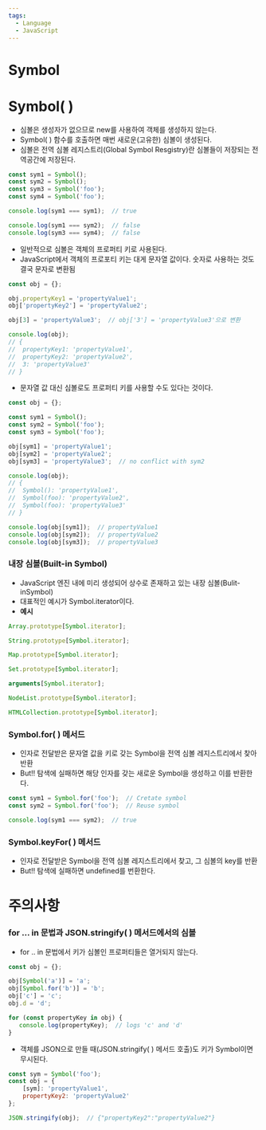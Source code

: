 ```yaml
---
tags:
  - Language
  - JavaScript
---
```


# Symbol

# Symbol( )

- 심볼은 생성자가 없으므로 new를 사용하여 객체를 생성하지 않는다.
- Symbol( ) 함수를 호출하면 매번 새로운(고유한) 심볼이 생성된다.
- 심볼은 전역 심볼 레지스트리(Global Symbol Resgistry)란 심볼들이 저장되는 전역공간에 저장된다.

```jsx
const sym1 = Symbol();
const sym2 = Symbol();
const sym3 = Symbol('foo');
const sym4 = Symbol('foo');

console.log(sym1 === sym1);  // true

console.log(sym1 === sym2);  // false
console.log(sym3 === sym4);  // false
```

- 일반적으로 심볼은 객체의 프로퍼티 키로 사용된다.
- JavaScript에서 객체의 프로포티 키는 대게 문자열 값이다. 숫자로 사용하는 것도 결국 문자로 변환됨

```jsx
const obj = {};

obj.propertyKey1 = 'propertyValue1';
obj['propertyKey2'] = 'propertyValue2';

obj[3] = 'propertyValue3';  // obj['3'] = 'propertyValue3'으로 변환

console.log(obj);
// {
//  propertyKey1: 'propertyValue1', 
//  propertyKey2: 'propertyValue2',
//  3: 'propertyValue3'
// }
```

- 문자열 값 대신 심볼로도 프로퍼티 키를 사용할 수도 있다는 것이다.

```jsx
const obj = {};

const sym1 = Symbol();
const sym2 = Symbol('foo');
const sym3 = Symbol('foo');

obj[sym1] = 'propertyValue1';
obj[sym2] = 'propertyValue2';
obj[sym3] = 'propertyValue3';  // no conflict with sym2

console.log(obj);  
// {
//  Symbol(): 'propertyValue1',
//  Symbol(foo): 'propertyValue2',
//  Symbol(foo): 'propertyValue3'
// }

console.log(obj[sym1]);  // propertyValue1
console.log(obj[sym2]);  // propertyValue2
console.log(obj[sym3]);  // propertyValue3
```

### 내장 심볼(Built-in Symbol)

- JavaScript 엔진 내에 미리 생성되어 상수로 존재하고 있는 내장 심볼(Bulit-inSymbol)
- 대표적인 예시가 Symbol.iterator이다.
- **예시**

```jsx
Array.prototype[Symbol.iterator];

String.prototype[Symbol.iterator];

Map.prototype[Symbol.iterator];

Set.prototype[Symbol.iterator];

arguments[Symbol.iterator];

NodeList.prototype[Symbol.iterator];

HTMLCollection.prototype[Symbol.iterator];
```

### Symbol.for( ) 메서드

- 인자로 전달받은 문자열 값을 키로 갖는 Symbol을 전역 심볼 레지스트리에서 찾아 반환
- But!! 탐색에 실패하면 해당 인자를 갖는 새로운 Symbol을 생성하고 이를 반환한다.

```jsx
const sym1 = Symbol.for('foo');  // Cretate symbol
const sym2 = Symbol.for('foo');  // Reuse symbol

console.log(sym1 === sym2);  // true
```

### Symbol.keyFor( ) 메서드

- 인자로 전달받은 Symbol을 전역 심볼 레지스트리에서 찾고, 그 심볼의 key를 반환
- But!! 탐색에 실패하면 undefined를 번환한다.

# 주의사항

### for … in 문법과 JSON.stringify( ) 메서드에서의 심볼

- for .. in 문법에서 키가 심볼인 프로퍼티들은 열거되지 않는다.

```jsx
const obj = {};

obj[Symbol('a')] = 'a';
obj[Symbol.for('b')] = 'b';
obj['c'] = 'c';
obj.d = 'd';

for (const propertyKey in obj) {
   console.log(propertyKey);  // logs 'c' and 'd'
}
```

- 객체를 JSON으로 만들 때(JSON.stringify( ) 메서드 호출)도 키가 Symbol이면 무시된다.

```jsx
const sym = Symbol('foo');
const obj = {
    [sym]: 'propertyValue1',
    propertyKey2: 'propertyValue2'
};

JSON.stringify(obj);  // {"propertyKey2":"propertyValue2"}
```